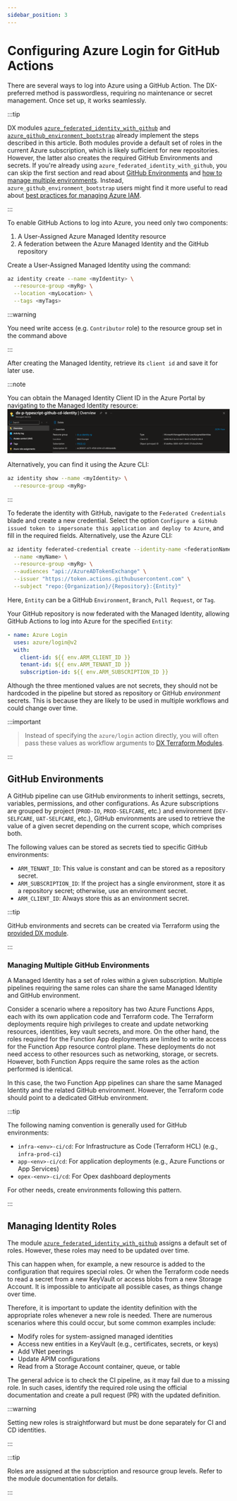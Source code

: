 ```yaml
---
sidebar_position: 3
---
```


# Configuring Azure Login for GitHub Actions

There are several ways to log into Azure using a GitHub Action. The DX-preferred
method is passwordless, requiring no maintenance or secret management. Once set
up, it works seamlessly.

:::tip

DX modules
[`azure_federated_identity_with_github`](https://registry.terraform.io/modules/pagopa-dx/azure-federated-identity-with-github/azurerm/latest)
and
[`azure_github_environment_bootstrap`](https://registry.terraform.io/modules/pagopa-dx/azure-github-environment-bootstrap/azurerm/latest)
already implement the steps described in this article. Both modules provide a
default set of roles in the current Azure subscription, which is likely
sufficient for new repositories. However, the latter also creates the required
GitHub Environments and secrets. If you're already using
`azure_federated_identity_with_github`, you can skip the first section and read
about [GitHub Environments](#github-environments) and
[how to manage multiple environments](#managing-multiple-github-environments).
Instead, `azure_github_environment_bootstrap` users might find it more useful to
read about [best practices for managing Azure IAM](../azure/azure-iam.md).

:::

To enable GitHub Actions to log into Azure, you need only two components:

1. A User-Assigned Azure Managed Identity resource
2. A federation between the Azure Managed Identity and the GitHub repository

Create a User-Assigned Managed Identity using the command:

```bash
az identity create --name <myIdentity> \
  --resource-group <myRg> \
  --location <myLocation> \
  --tags <myTags>
```

:::warning

You need write access (e.g. `Contributor` role) to the resource group set in the
command above

:::

After creating the Managed Identity, retrieve its `client id` and save it for
later use.

:::note

You can obtain the Managed Identity Client ID in the Azure Portal by navigating
to the Managed Identity resource:  
![Azure Portal showing the client id](image_azmi.png)

Alternatively, you can find it using the Azure CLI:

```bash
az identity show --name <myIdentity> \
  --resource-group <myRg>
```

:::

To federate the identity with GitHub, navigate to the `Federated Credentials`
blade and create a new credential. Select the option
`Configure a GitHub issued token to impersonate this application and deploy to Azure`,
and fill in the required fields. Alternatively, use the Azure CLI:

```bash
az identity federated-credential create --identity-name <federationName> \
  --name <myName> \
  --resource-group <myRg> \
  --audiences "api://AzureADTokenExchange" \
  --issuer "https://token.actions.githubusercontent.com" \
  --subject "repo:{Organization}/{Repository}:{Entity}"
```

Here, `Entity` can be a GitHub `Environment`, `Branch`, `Pull Request`, or
`Tag`.

Your GitHub repository is now federated with the Managed Identity, allowing
GitHub Actions to log into Azure for the specified `Entity`:

```yaml
- name: Azure Login
  uses: azure/login@v2
  with:
    client-id: ${{ env.ARM_CLIENT_ID }}
    tenant-id: ${{ env.ARM_TENANT_ID }}
    subscription-id: ${{ env.ARM_SUBSCRIPTION_ID }}
```

Although the three mentioned values are not secrets, they should not be
hardcoded in the pipeline but stored as repository or GitHub _environment_
secrets. This is because they are likely to be used in multiple workflows and
could change over time.

:::important

> Instead of specifying the `azure/login` action directly, you will often pass
> these values as workflow arguments to
> [DX Terraform Modules](https://github.com/pagopa/dx/tree/main/infra/modules).

:::

## GitHub Environments

A GitHub pipeline can use GitHub environments to inherit settings, secrets,
variables, permissions, and other configurations. As Azure subscriptions are
grouped by project (`PROD-IO`, `PROD-SELFCARE`, etc.) and environment
(`DEV-SELFCARE`, `UAT-SELFCARE`, etc.), GitHub environments are used to retrieve
the value of a given secret depending on the current scope, which comprises
both.

The following values can be stored as secrets tied to specific GitHub
environments:

- `ARM_TENANT_ID`: This value is constant and can be stored as a repository
  secret.
- `ARM_SUBSCRIPTION_ID`: If the project has a single environment, store it as a
  repository secret; otherwise, use an environment secret.
- `ARM_CLIENT_ID`: Always store this as an environment secret.

:::tip

GitHub environments and secrets can be created via Terraform using the
[provided DX module](https://github.com/pagopa/dx/tree/main/infra/repository).

:::

### Managing Multiple GitHub Environments

A Managed Identity has a set of roles within a given subscription. Multiple
pipelines requiring the same roles can share the same Managed Identity and
GitHub environment.

Consider a scenario where a repository has two Azure Functions Apps, each with
its own application code and Terraform code. The Terraform deployments require
high privileges to create and update networking resources, identities, key vault
secrets, and more. On the other hand, the roles required for the Function App
deployments are limited to write access for the Function App resource control
plane. These deployments do not need access to other resources such as
networking, storage, or secrets. However, both Function Apps require the same
roles as the action performed is identical.

In this case, the two Function App pipelines can share the same Managed Identity
and the related GitHub environment. However, the Terraform code should point to
a dedicated GitHub environment.

:::tip

The following naming convention is generally used for GitHub environments:

- `infra-<env>-ci/cd`: For Infrastructure as Code (Terraform HCL) (e.g.,
  `infra-prod-ci`)
- `app-<env>-ci/cd`: For application deployments (e.g., Azure Functions or App
  Services)
- `opex-<env>-ci/cd`: For Opex dashboard deployments

For other needs, create environments following this pattern.

:::

## Managing Identity Roles

The module
[`azure_federated_identity_with_github`](https://registry.terraform.io/modules/pagopa-dx/azure-federated-identity-with-github/azurerm/latest)
assigns a default set of roles. However, these roles may need to be updated over
time.

This can happen when, for example, a new resource is added to the configuration
that requires special roles. Or when the Terraform code needs to read a secret
from a new KeyVault or access blobs from a new Storage Account. It is impossible
to anticipate all possible cases, as things change over time.

Therefore, it is important to update the identity definition with the
appropriate roles whenever a new role is needed. There are numerous scenarios
where this could occur, but some common examples include:

- Modify roles for system-assigned managed identities
- Access new entities in a KeyVault (e.g., certificates, secrets, or keys)
- Add VNet peerings
- Update APIM configurations
- Read from a Storage Account container, queue, or table

The general advice is to check the CI pipeline, as it may fail due to a missing
role. In such cases, identify the required role using the official documentation
and create a pull request (PR) with the updated definition.

:::warning

Setting new roles is straightforward but must be done separately for CI and CD
identities.

:::

:::tip

Roles are assigned at the subscription and resource group levels. Refer to the
module documentation for details.

:::
